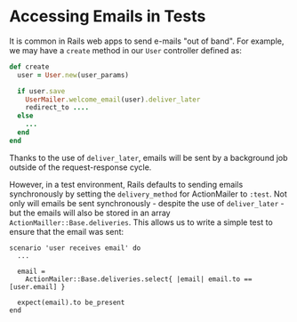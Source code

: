# Accessing Emails in Tests

It is common in Rails web apps to send e-mails "out of band". For example, we
may have a `create` method in our `User` controller defined as:

```ruby
def create
  user = User.new(user_params)

  if user.save
    UserMailer.welcome_email(user).deliver_later
    redirect_to ....
  else
    ...
  end
end
```

Thanks to the use of `deliver_later`, emails will be sent by a background job
outside of the request-response cycle.

However, in a test environment, Rails defaults to sending emails synchronously
by setting the `delivery_method` for ActionMailer to `:test`. Not only will
emails be sent synchronously - despite the use of `deliver_later` - but the
emails will also be stored in an array `ActionMailler::Base.deliveries`. This
allows us to write a simple test to ensure that the email was sent:

```
scenario 'user receives email' do
  ...

  email =
    ActionMailer::Base.deliveries.select{ |email| email.to == [user.email] }

  expect(email).to be_present
end
```

